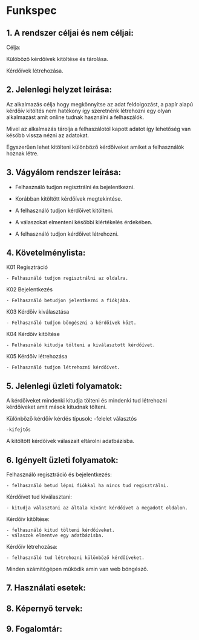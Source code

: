 # Funkspec

## 1. A rendszer céljai és nem céljai:

Célja:

Külöböző kérdőívek kitöltése és tárolása.

Kérdőívek létrehozása.

## 2. Jelenlegi helyzet leírása:

Az alkalmazás célja hogy megkönnyítse az adat feldolgozást, a papír alapú kérdőív kitöltés nem hatékony így szeretnénk létrehozni egy olyan alkalmazást amit online tudnak használni a felhaszálók.

Mivel az alkalmazás tárolja a felhaszálotól kapott adatot így lehetőség van késöbb vissza nézni az adatokat.

Egyszerűen lehet kitölteni különböző kérdőíveket amiket a felhasználók hoznak létre.

## 3. Vágyálom rendszer leírása: 


- Felhasználó tudjon regisztrálni és bejelentkezni.

- Korábban kitöltött kérdőívek megtekintése.

- A felhasználó tudjon kérdőívet kitölteni.

- A válaszokat elmenteni késöbbi kiértékelés érdekében.

- A felhasználó tudjon kérdőívet létrehozni.


## 4. Követelménylista:

K01 Regisztráció

	- Felhasználó tudjon regisztrálni az oldalra.

K02 Bejelentkezés

	- Felhasználó betudjon jelentkezni a fiókjába.

K03 Kérdőív kiválasztása

	- Felhasználó tudjon böngészni a kérdőívek közt.

K04 Kérdőív kitöltése

	- Felhasználó kitudja tölteni a kiválasztott kérdőívet.

K05 Kérdőív létrehozása

	- Felhasználó tudjon létrehozni kérdőívet.

## 5. Jelenlegi üzleti folyamatok:

A kérdőíveket mindenki kitudja tölteni és mindenki tud létrehozni kérdőíveket amit mások kitudnak tölteni.

Különböző kérdőív kérdés típusok:
    -felelet választós

    -kifejtős

A kitöltött kérdőívek válaszait eltárolni adatbázisba.

## 6. Igényelt üzleti folyamatok:


Felhasználó regisztráció és bejelentkezés:
    
    - felhasználó betud lépni fiókkal ha nincs tud regisztrálni.

Kérdőívet tud kiválasztani:
    
    - kitudja választani az általa kívánt kérdőívet a megadott oldalon.

Kérdőív kitöltése:
    
    - felhasználó kitud tölteni kérdőíveket.
    - válaszok elmentve egy adatbázisba.

Kérdőív létrehozása:
    
    - felhasználó tud létrehozni különböző kérdőíveket.

Minden számítógépen működik amin van web böngésző.

## 7. Használati esetek:

## 8. Képernyő tervek:

## 9. Fogalomtár:
